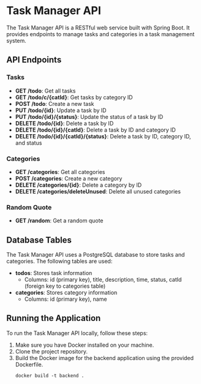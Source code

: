 # Task Manager API

The Task Manager API is a RESTful web service built with Spring Boot. It provides endpoints to manage tasks and categories in a task management system.

## API Endpoints

### Tasks

- **GET /todo**: Get all tasks
- **GET /todo/c/{catId}**: Get tasks by category ID
- **POST /todo**: Create a new task
- **PUT /todo/{id}**: Update a task by ID
- **PUT /todo/{id}/{status}**: Update the status of a task by ID
- **DELETE /todo/{id}**: Delete a task by ID
- **DELETE /todo/{id}/{catId}**: Delete a task by ID and category ID
- **DELETE /todo/{id}/{catId}/{status}**: Delete a task by ID, category ID, and status

### Categories

- **GET /categories**: Get all categories
- **POST /categories**: Create a new category
- **DELETE /categories/{id}**: Delete a category by ID
- **DELETE /categories/deleteUnused**: Delete all unused categories

### Random Quote

- **GET /random**: Get a random quote

## Database Tables

The Task Manager API uses a PostgreSQL database to store tasks and categories. The following tables are used:

- **todos**: Stores task information
  - Columns: id (primary key), title, description, time, status, catId (foreign key to categories table)
- **categories**: Stores category information
  - Columns: id (primary key), name

## Running the Application

To run the Task Manager API locally, follow these steps:

1. Make sure you have Docker installed on your machine.
2. Clone the project repository.
3. Build the Docker image for the backend application using the provided Dockerfile.
   ```shell
   docker build -t backend .

